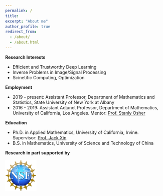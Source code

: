 ```yaml
---
permalink: /
title: 
excerpt: "About me"
author_profile: true
redirect_from: 
  - /about/
  - /about.html
---
```


**Research Interests**
 - Efficient and Trustworthy Deep Learning 
 - Inverse Problems in Image/Signal Processing
 - Scinetific Computing, Optimization
 


**Employment**
 - 2019 - present: Assistant Professor, Department of Mathematics and Statistics, State University of New York at Albany
 - 2016 - 2019: Assistant Adjunct Professor, Department of Mathematics, University of California, Los Angeles.
                Mentor: [Prof. Stanly Osher](https://www.math.ucla.edu/~sjo/)

**Education**
 - Ph.D. in Applied Mathematics, University of California, Irvine.
   Supervisor: [Prof. Jack Xin](https://www.math.uci.edu/~jxin/)
 - B.S. in Mathematics, University of Science and Technology of China 

**Research in part supported by** 
<p float="left">
<img src="/images/NSF-logo.png" height="100">
<!---
<img src="https://github.com/yin-penghang/yin-penghang.github.io/blob/main/images/IBM-Logo.jpeg" height="100"> -->
</p>

